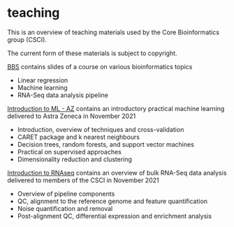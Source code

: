 # teaching
This is an overview of teaching materials used by the Core Bioinformatics group (CSCI).

The current form of these materials is subject to copyright.

[BBS](BBS) contains slides of a course on various bioinformatics topics

* Linear regression
* Machine learning
* RNA-Seq data analysis pipeline

[Introduction to ML - AZ](Introduction%20to%20ML%20-%20AZ) contains an introductory practical machine learning delivered to Astra Zeneca in November 2021

* Introduction, overview of techniques and cross-validation
* CARET package and k nearest neighbours
* Decision trees, random forests, and support vector machines
* Practical on supervised approaches
* Dimensionality reduction and clustering

[Introduction to RNAseq](Introduction%20to%20RNAseq) contains an overview of bulk RNA-Seq data analysis delivered to members of the CSCI in November 2021

* Overview of pipeline components
* QC, alignment to the reference genome and feature quantification
* Noise quantification and removal
* Post-alignment QC, differential expression and enrichment analysis